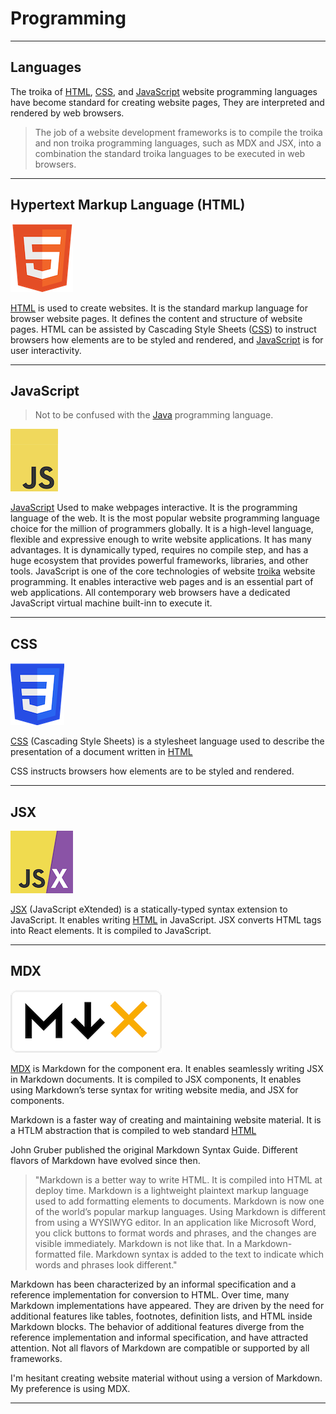# Programming

---

## Languages

The troika of [HTML](https://developer.mozilla.org/en-US/docs/Web/HTML), [CSS](https://developer.mozilla.org/en-US/docs/Web/CSS), and [JavaScript](https://developer.mozilla.org/en-US/docs/Web/JavaScript) website programming languages have become standard for creating website pages, They are interpreted and rendered by web browsers.

>The job of a website development frameworks is to compile the troika and non troika programming languages, such as MDX and JSX,  into a combination the standard troika languages to be executed in web browsers.

---

## Hypertext Markup Language (HTML)

![HTML](HTML5logo.png)

[HTML](https://developer.mozilla.org/en-US/docs/Web/HTML) is used to create websites. It is the standard markup language for browser website pages. It defines the content and structure of website pages. HTML  can be assisted by  Cascading Style Sheets ([CSS](https://developer.mozilla.org/en-US/docs/Web/CSS)) to instruct browsers how elements are to be styled and rendered, and [JavaScript](https://developer.mozilla.org/en-US/docs/Web/JavaScript) is for user interactivity.

---


## JavaScript

>Not to be confused with the [Java](https://www.java.com/en/download/help/whatis_java.html) programming language.

![JavaScript](JavaScript.png)

[JavaScript](https://developer.mozilla.org/en-US/docs/Web/JavaScript) Used to make webpages interactive. It is the programming language of the web. It is the most popular website programming language choice for the million of programmers globally. It is a high-level language, flexible and expressive enough to write website applications. It has many advantages. It is dynamically typed, requires no compile step, and has a huge ecosystem that provides powerful frameworks, libraries, and other tools. JavaScript is one of the core technologies of website [troika](http://localhost:3000/docs/programming#languages) website programming. It enables interactive web pages and is an essential part of web applications. All contemporary web browsers have a dedicated JavaScript virtual machine built-inn to execute it.

---

## CSS


![CSS](CSS3logo.png)

[CSS](https://developer.mozilla.org/en-US/docs/Web/CSS) (Cascading Style Sheets) is a stylesheet language used to describe the presentation of a document written in [HTML](https://developer.mozilla.org/en-US/docs/Web/HTML)

CSS instructs browsers how elements are to be styled and rendered.

---

## JSX

![JSX](jsxlogo.png)

[JSX](https://reactjs.org/docs/introducing-jsx.html#Next.js-focus-wrapper) (JavaScript eXtended) is a statically-typed syntax extension to JavaScript. It enables writing [HTML](https://developer.mozilla.org/en-US/docs/Web/HTML) in JavaScript. JSX converts HTML tags into React elements. It is compiled to JavaScript.

---

## MDX

![MDX](mdxLogo.png)

[MDX](https://mdxjs.com/) is Markdown for the component era. It enables seamlessly writing JSX in Markdown documents. It is compiled to JSX components, It enables using Markdown’s terse syntax for writing website media, and JSX for components.


Markdown is a faster way of creating and maintaining website material. It is a HTLM abstraction that is compiled to web standard [HTML](https://developer.mozilla.org/en-US/docs/Web/HTML)

John Gruber published the original Markdown Syntax Guide. Different flavors of Markdown have evolved since then.

> "Markdown is a better way to write HTML. It is compiled into HTML at deploy time. Markdown is a lightweight plaintext markup language used to add formatting elements to documents. Markdown is now one of the world’s popular markup languages. Using Markdown is different from using a WYSIWYG editor. In an application like Microsoft Word, you click buttons to format words and phrases, and the changes are visible immediately. Markdown is not like that. In a Markdown-formatted file. Markdown syntax is added to the text to indicate which words and phrases look different."

Markdown has been characterized by an informal specification and a reference implementation for conversion to HTML. Over time, many Markdown implementations have appeared. They are driven by the need for additional features like tables, footnotes, definition lists, and HTML inside Markdown blocks. The behavior of additional features diverge from the reference implementation and informal specification, and have attracted attention. Not all flavors of Markdown are compatible or supported by all frameworks.

I'm hesitant creating website material without using a version of Markdown. My preference is using MDX.

---

